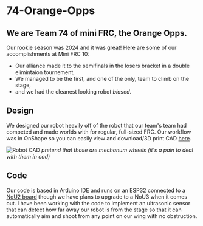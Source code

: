 # 74-Orange-Opps

## We are Team 74 of mini FRC, the Orange Opps.

Our rookie season was 2024 and it was great! Here are some of our accomplishments at Mini FRC 10:
- Our alliance made it to the semifinals in the losers bracket in a double elimintaion tournement,
- We managed to be the first, and one of the only, team to climb on the stage,
- and we had the cleanest looking robot ~~*biased*~~.

## Design

We designed our robot heavily off of the robot that our team's team had competed and made worlds with for regular, full-sized FRC. Our workflow was in OnShape so you can easily view and download/3D print CAD [here](https://cad.onshape.com/documents/561065ee11688eb6314d06ba/w/829a4e28d8331633d6eed549/e/7dac9a85c5c0d4fed6ff8528?renderMode=0&uiState=66d23f52e866a03951123aa6).

![Robot CAD](https://cloud-72e9gzrtb-hack-club-bot.vercel.app/0master_assembly-2.png)
*pretend that those are mechanum wheels (it's a pain to deal with them in cad)*

## Code

Our code is based in Arduino IDE and runs on an ESP32 connected to a [NoU2 board](https://www.alfredosys.com/products/alfredo-nou2/) though we have plans to upgrade to a NoU3 when it comes out. I have been working with the code to implement an ultrasonic sensor that can detect how far away our robot is from the stage so that it can automatically aim and shoot from any point on our wing with no obstruction.
